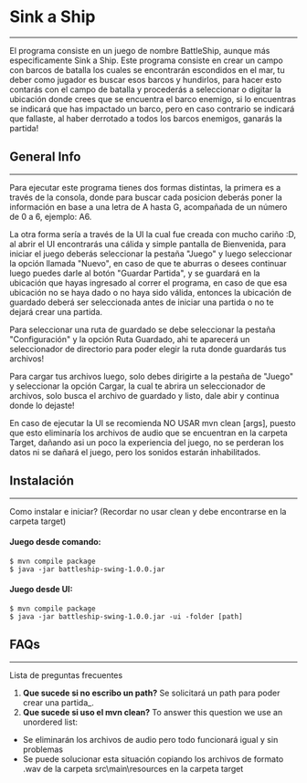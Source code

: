 # Sink a Ship
***
El programa consiste en un juego de nombre BattleShip, aunque más especificamente Sink a Ship.
Este programa consiste en crear un campo con barcos de batalla los cuales se encontrarán escondidos en el mar, tu deber como jugador es buscar esos barcos y hundirlos, para hacer esto contarás con el campo de batalla y procederás a seleccionar o digitar la ubicación donde crees que se encuentra el barco enemigo, si lo encuentras se indicará que has impactado un barco, pero en caso contrario se indicará que fallaste, al haber derrotado a todos los barcos enemigos, ganarás la partida!

## General Info
***
Para ejecutar este programa tienes dos formas distintas, la primera es a través de la consola, donde para buscar cada posicion deberás poner la información en base a una letra de A hasta G, acompañada de un número de 0 a 6, ejemplo: A6.

La otra forma sería a través de la UI la cual fue creada con mucho cariño :D, al abrir el UI encontrarás una cálida y simple pantalla de Bienvenida, para iniciar el juego deberás seleccionar la pestaña "Juego" y luego seleccionar la opción llamada "Nuevo", en caso de que te aburras o desees continuar luego puedes darle al botón "Guardar Partida", y se guardará en la ubicación que hayas ingresado al correr el programa, en caso de que esa ubicación no se haya dado o no haya sido válida, entonces la ubicación de guardado deberá ser seleccionada antes de iniciar una partida o no te dejará crear una partida.

Para seleccionar una ruta de guardado se debe seleccionar la pestaña "Configuración" y la opción Ruta Guardado, ahi te aparecerá un seleccionador de directorio para poder elegir la ruta donde guardarás tus archivos!

Para cargar tus archivos luego, solo debes dirigirte a la pestaña de "Juego" y seleccionar la opción Cargar, la cual te abrira un seleccionador de archivos, solo busca el archivo de guardado y listo, dale abir y continua donde lo dejaste!

En caso de ejecutar la UI se recomienda NO USAR mvn clean [args], puesto que esto eliminaría los archivos de audio que se encuentran en la carpeta Target, dañando asi un poco la experiencia del juego, no se perderan los datos ni se dañará el juego, pero los sonidos estarán inhabilitados.

## Instalación
***
Como instalar e iniciar? (Recordar no usar clean y debe encontrarse en la carpeta target)

#### Juego desde comando:
```
$ mvn compile package
$ java -jar battleship-swing-1.0.0.jar
```

#### Juego desde UI:
```
$ mvn compile package
$ java -jar battleship-swing-1.0.0.jar -ui -folder [path]
```
## FAQs
***
Lista de preguntas frecuentes
1. **Que sucede si no escribo un path?**
Se solicitará un path para poder crear una partida_. 
2. __Que sucede si uso el mvn clean?__ 
To answer this question we use an unordered list:
* Se eliminarán los archivos de audio pero todo funcionará igual y sin problemas
* Se puede solucionar esta situación copiando los archivos de formato .wav de la carpeta src\main\resources en la carpeta target 